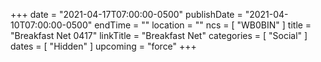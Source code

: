 +++
date = "2021-04-17T07:00:00-0500"
publishDate = "2021-04-10T07:00:00-0500"
endTime = ""
location = ""
ncs = [ "WB0BIN" ]
title = "Breakfast Net 0417"
linkTitle = "Breakfast Net"
categories = [ "Social" ]
dates = [ "Hidden" ]
upcoming = "force"
+++
